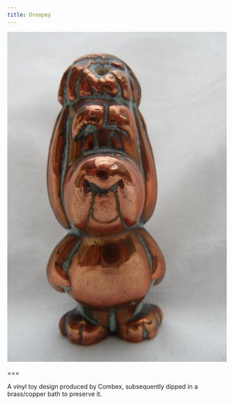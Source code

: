 ```yaml
---
title: Droopey
---
```



![Droopey](droopey.jpg)

===

A vinyl toy design produced by Combex, subsequently dipped in a brass/copper bath to preserve it.